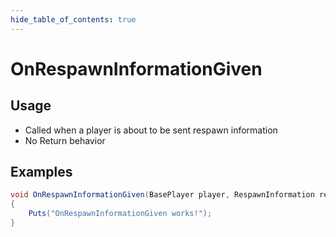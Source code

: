 ```yaml
---
hide_table_of_contents: true
---
```


# OnRespawnInformationGiven

## Usage

* Called when a player is about to be sent respawn information
* No Return behavior

## Examples

```csharp title=""
void OnRespawnInformationGiven(BasePlayer player, RespawnInformation respawnInformation)
{
    Puts("OnRespawnInformationGiven works!");
}
```
